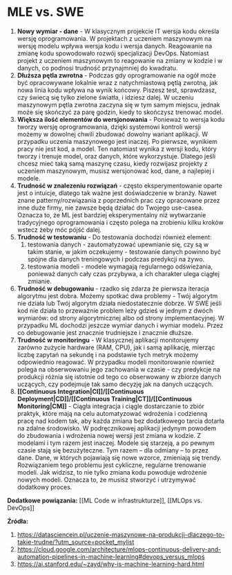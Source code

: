 # MLE vs. SWE

1. **Nowy wymiar - dane** - W klasycznym projekcie IT wersja kodu określa wersję oprogramowania. W projektach z uczeniem maszynowym na wersję modelu wpływa wersja kodu i wersja danych. Reagowanie na zmianę kodu spowodowało rozwój specjalizacji DevOps. Natomiast projekt z uczeniem maszynowym to reagowanie na zmiany w kodzie i w danych, co podnosi trudność przynajmniej do kwadratu.
2. **Dłuższa pętla zwrotna** - Podczas gdy oprogramowanie na ogół może być opracowywane lokalnie wraz z natychmiastową pętlą zwrotną, jak nowa linia kodu wpływa na wynik końcowy. Piszesz test, sprawdzasz, czy świecą się tylko zielone światła, i idziesz dalej. W uczeniu maszynowym pętla zwrotna zaczyna się w tym samym miejscu, jednak może się skończyć za parę godzin, kiedy to skończysz trenować model.
3. **Większa ilość elementów do wersjonowania** - Ponieważ to wersja kodu tworzy wersję oprogramowania, dzięki systemowi kontroli wersji możemy w dowolnej chwili zbudować dowolny wariant aplikacji. W przypadku uczenia maszynowego jest inaczej.  Po pierwsze, wynikiem pracy nie jest kod, a model. Ten natomiast wynika z wersji kodu, który tworzy i trenuje model, oraz danych, które wykorzystuje. Dlatego jeśli chcesz mieć taką samą maszynę czasu, kiedy rozwijasz projekty z uczeniem maszynowym, musisz wersjonować kod, dane, a najlepiej i modele.
4. **Trudność w znalezeniu rozwiązań** - często eksperymentowanie oparte jest o intuicje, dlatego tak ważne jest doświadczenie w branży. Nawet znane patterny/rozwiązania z poprzednich prac czy opracowane przez inne duże firmy, nie zawsze będą działać do Twojego use-casea. Oznacza to, że ML jest bardziej eksperymentalny niż wytwarzanie tradycyjnego oprogramowania i często polega na zrobieniu kilku kroków wstecz żeby móc pójść dalej. 
6. **Trudność w testowaniu** - Do testowania dochodzi również element:
	1. testowania danych - zautomatyzować upewnianie się, czy są w takim stanie, w jakim oczekujemy  - testowanie danych powinno być spójne dla danych treningowych i podczas predykcji na żywo.
	2. testowania modeli - modele wymagają regularnego odświeżania, ponieważ danych cały czas przybywa, a ich charakter ulega ciągłej zmianie.
7. **Trudność w debugowaniu** - rzadko się zdarza że pierwsza iteracja algorytmu jest dobra. Możemy spotkać dwa problemy - Twój algorytm nie działa lub Twój algorytm działa niedostatecznie dobrze. W SWE jeśli kod nie działa to przeważnie problem leży gdzieś w jednym z dwóch wymiarów: od strony algorytmicznej albo od strony implementacyjnej. W przypadku ML dochodzi jeszcze wymiar danych i wymiar modelu. Przez co debugowanie jest znacznie trudniejsze i znacznie dłuższe.
8. **Trudność w monitoringu** - W klasycznej aplikacji monitorujemy zarówno zużycie hardware (RAM, CPU), jak i samą aplikację, mierząc liczbę zapytań na sekundę i na podstawie tych metryk możemy odpowiednio reagować. W przypadku modeli monitorowanie również polega na obserwowaniu jego zachowania w czasie - czy predykcje na produkcji różnia się istotnie od tego co obserwowany w zbiorze danych uczących, czy podejmuje tak samo decyzję jak na danych uczących.
9. **[[Continuous Integration|CI]]/[[Continuous Deployment|CD]]/[[Continuous Training|CT]]/[[Continuous Monitoring|CM]]** - Ciągła integracja i ciągle dostarczanie to zbiór praktyk, które mają na celu automatyzować wdrożenia i codzienną pracę nad kodem tak, aby każda zmiana bez dodatkowego tarcia dotarła na zdalne środowisko. W podręcznikowej aplikacji jedynym powodem do zbudowania i wdrożenia nowej wersji jest zmiana w kodzie. Z modelami i tym razem jest inaczej. Modele się starzeją, a po pewnym czasie stają się bezużyteczne. Tym razem – dla odmiany – to przez dane. Dane, w których pojawiają się nowe wzorce, zmieniają się trendy. Rozwiązaniem tego problemu jest cykliczne, regularne trenowanie modeli. Jak widzisz, to nie tylko zmiana kodu powoduje wdrożenie nowych modeli. Oznacza to, że musisz stworzyć i utrzymywać dodatkowy proces.

**Dodatkowe powiązania:**
[[ML Code w infrastrukturze]], [[MLOps vs. DevOps]]

**Źródła:**
1. https://datasciencein.pl/uczenie-maszynowe-na-produkcji-dlaczego-to-takie-trudne/?utm_source=pocket_mylist
2. https://cloud.google.com/architecture/mlops-continuous-delivery-and-automation-pipelines-in-machine-learning#devops_versus_mlops
3. https://ai.stanford.edu/~zayd/why-is-machine-learning-hard.html